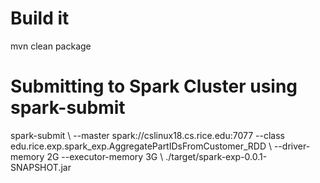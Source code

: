 
# Build it 
mvn clean package 


# Submitting to Spark Cluster using spark-submit 

spark-submit   \\ 
    --master spark://cslinux18.cs.rice.edu:7077  --class edu.rice.exp.spark_exp.AggregatePartIDsFromCustomer_RDD  \\ 
    --driver-memory 2G --executor-memory 3G  \\ 
    ./target/spark-exp-0.0.1-SNAPSHOT.jar